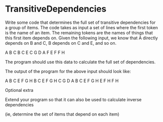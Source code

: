 # TransitiveDependencies

Write some code that determines the full set of transitive dependencies
for a group of items. The code takes as input a set of lines where the
first token is the name of an item. The remaining tokens are the names
of things that this first item depends on. Given the following input, we
know that A directly depends on B and C, B depends on C and E, and so
on.

A B C B C E C G D A F E F F H

The program should use this data to calculate the full set of
dependencies.

The output of the program for the above input should look like:

A B C E F G H B C E F G H C G D A B C E F G H E F H F H

Optional extra

Extend your program so that it can also be used to calculate inverse
dependencies

(ie, determine the set of items that depend on each item)
